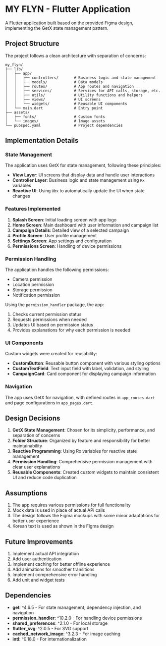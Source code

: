 # MY FLYN - Flutter Application

A Flutter application built based on the provided Figma design, implementing the GetX state management pattern.

## Project Structure

The project follows a clean architecture with separation of concerns:

```
my_flyn/
├── lib/
│   ├── app/
│   │   ├── controllers/       # Business logic and state management
│   │   ├── models/            # Data models
│   │   ├── routes/            # App routes and navigation
│   │   ├── services/          # Services for API calls, storage, etc.
│   │   ├── utils/             # Utility functions and helpers
│   │   ├── views/             # UI screens
│   │   └── widgets/           # Reusable UI components
│   └── main.dart              # Entry point
├── assets/
│   ├── fonts/                 # Custom fonts
│   └── images/                # Image assets
└── pubspec.yaml               # Project dependencies
```

## Implementation Details

### State Management

The application uses GetX for state management, following these principles:

- **View Layer**: UI screens that display data and handle user interactions
- **Controller Layer**: Business logic and state management using `Rx` variables
- **Reactive UI**: Using `Obx` to automatically update the UI when state changes

### Features Implemented

1. **Splash Screen**: Initial loading screen with app logo
2. **Home Screen**: Main dashboard with user information and campaign list
3. **Campaign Details**: Detailed view of a selected campaign
4. **Profile Screen**: User profile management
5. **Settings Screen**: App settings and configuration
6. **Permissions Screen**: Handling of device permissions

### Permission Handling

The application handles the following permissions:

- Camera permission
- Location permission
- Storage permission
- Notification permission

Using the `permission_handler` package, the app:
1. Checks current permission status
2. Requests permissions when needed
3. Updates UI based on permission status
4. Provides explanations for why each permission is needed

### UI Components

Custom widgets were created for reusability:

- **CustomButton**: Reusable button component with various styling options
- **CustomTextField**: Text input field with label, validation, and styling
- **CampaignCard**: Card component for displaying campaign information

### Navigation

The app uses GetX for navigation, with defined routes in `app_routes.dart` and page configurations in `app_pages.dart`.

## Design Decisions

1. **GetX State Management**: Chosen for its simplicity, performance, and separation of concerns
2. **Folder Structure**: Organized by feature and responsibility for better maintainability
3. **Reactive Programming**: Using Rx variables for reactive state management
4. **Permission Handling**: Comprehensive permission management with clear user explanations
5. **Reusable Components**: Created custom widgets to maintain consistent UI and reduce code duplication

## Assumptions

1. The app requires various permissions for full functionality
2. Mock data is used in place of actual API calls
3. The design follows the Figma mockups with some minor adaptations for better user experience
4. Korean text is used as shown in the Figma design

## Future Improvements

1. Implement actual API integration
2. Add user authentication
3. Implement caching for better offline experience
4. Add animations for smoother transitions
5. Implement comprehensive error handling
6. Add unit and widget tests

## Dependencies

- **get**: ^4.6.5 - For state management, dependency injection, and navigation
- **permission_handler**: ^10.2.0 - For handling device permissions
- **shared_preferences**: ^2.1.0 - For local storage
- **flutter_svg**: ^2.0.5 - For SVG support
- **cached_network_image**: ^3.2.3 - For image caching
- **intl**: ^0.18.0 - For internationalization
